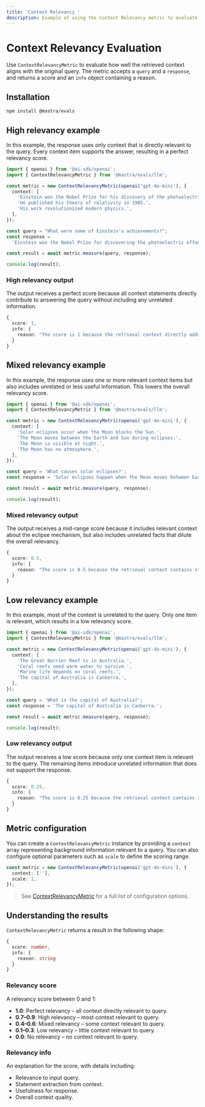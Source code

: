 ```yaml
---
title: 'Context Relevancy '
description: Example of using the Context Relevancy metric to evaluate how relevant context information is to a query.
---
```


# Context Relevancy Evaluation

<ScorerCallout />

Use `ContextRelevancyMetric` to evaluate how well the retrieved context aligns with the original query. The metric accepts a `query` and a `response`, and returns a score and an `info` object containing a reason.

## Installation

```bash copy
npm install @mastra/evals
```

## High relevancy example

In this example, the response uses only context that is directly relevant to the query. Every context item supports the answer, resulting in a perfect relevancy score.

```typescript filename="src/example-high-context-relevancy.ts" showLineNumbers copy
import { openai } from '@ai-sdk/openai';
import { ContextRelevancyMetric } from '@mastra/evals/llm';

const metric = new ContextRelevancyMetric(openai('gpt-4o-mini'), {
  context: [
    'Einstein won the Nobel Prize for his discovery of the photoelectric effect.',
    'He published his theory of relativity in 1905.',
    'His work revolutionized modern physics.',
  ],
});

const query = "What were some of Einstein's achievements?";
const response =
  'Einstein won the Nobel Prize for discovering the photoelectric effect and published his groundbreaking theory of relativity.';

const result = await metric.measure(query, response);

console.log(result);
```

### High relevancy output

The output receives a perfect score because all context statements directly contribute to answering the query without including any unrelated information.

```typescript
{
  score: 1,
  info: {
    reason: "The score is 1 because the retrieval context directly addresses the input by highlighting Einstein's significant achievements, making it entirely relevant."
  }
}
```

## Mixed relevancy example

In this example, the response uses one or more relevant context items but also includes unrelated or less useful information. This lowers the overall relevancy score.

```typescript filename="src/example-mixed-context-relevancy.ts" showLineNumbers copy
import { openai } from '@ai-sdk/openai';
import { ContextRelevancyMetric } from '@mastra/evals/llm';

const metric = new ContextRelevancyMetric(openai('gpt-4o-mini'), {
  context: [
    'Solar eclipses occur when the Moon blocks the Sun.',
    'The Moon moves between the Earth and Sun during eclipses.',
    'The Moon is visible at night.',
    'The Moon has no atmosphere.',
  ],
});

const query = 'What causes solar eclipses?';
const response = 'Solar eclipses happen when the Moon moves between Earth and the Sun, blocking sunlight.';

const result = await metric.measure(query, response);

console.log(result);
```

### Mixed relevancy output

The output receives a mid-range score because it includes relevant context about the eclipse mechanism, but also includes unrelated facts that dilute the overall relevancy.

```typescript
{
  score: 0.5,
  info: {
    reason: "The score is 0.5 because the retrieval context contains statements that are irrelevant to the input, such as 'The Moon is visible at night' and 'The Moon has no atmosphere', which do not explain the causes of solar eclipses. This lack of relevant information significantly lowers the contextual relevancy score."
  }
}
```

## Low relevancy example

In this example, most of the context is unrelated to the query. Only one item is relevant, which results in a low relevancy score.

```typescript filename="src/example-low-context-relevancy.ts" showLineNumbers copy
import { openai } from '@ai-sdk/openai';
import { ContextRelevancyMetric } from '@mastra/evals/llm';

const metric = new ContextRelevancyMetric(openai('gpt-4o-mini'), {
  context: [
    'The Great Barrier Reef is in Australia.',
    'Coral reefs need warm water to survive.',
    'Marine life depends on coral reefs.',
    'The capital of Australia is Canberra.',
  ],
});

const query = 'What is the capital of Australia?';
const response = 'The capital of Australia is Canberra.';

const result = await metric.measure(query, response);

console.log(result);
```

### Low relevancy output

The output receives a low score because only one context item is relevant to the query. The remaining items introduce unrelated information that does not support the response.

```typescript
{
  score: 0.25,
  info: {
    reason: "The score is 0.25 because the retrieval context contains statements that are completely irrelevant to the input question about the capital of Australia. For instance, 'The Great Barrier Reef is in Australia' and 'Coral reefs need warm water to survive' do not provide any geographical or political information related to the capital, thus failing to address the inquiry."
  }
}
```

## Metric configuration

You can create a `ContextRelevancyMetric` instance by providing a `context` array representing background information relevant to a query. You can also configure optional parameters such as `scale` to define the scoring range.

```typescript showLineNumbers copy
const metric = new ContextRelevancyMetric(openai('gpt-4o-mini'), {
  context: [''],
  scale: 1,
});
```

> See [ContextRelevancyMetric](/reference/evals/context-relevancy) for a full list of configuration options.

## Understanding the results

`ContextRelevancyMetric` returns a result in the following shape:

```typescript
{
  score: number,
  info: {
    reason: string
  }
}
```

### Relevancy score

A relevancy score between 0 and 1:

- **1.0**: Perfect relevancy – all context directly relevant to query.
- **0.7–0.9**: High relevancy – most context relevant to query.
- **0.4–0.6**: Mixed relevancy – some context relevant to query.
- **0.1–0.3**: Low relevancy – little context relevant to query.
- **0.0**: No relevancy – no context relevant to query.

### Relevancy info

An explanation for the score, with details including:

- Relevance to input query.
- Statement extraction from context.
- Usefulness for response.
- Overall context quality.

<GithubLink
  outdated={true}
  marginTop='mt-16'
  link="https://github.com/mastra-ai/mastra/blob/main/examples/basics/evals/context-relevancy"
/>
